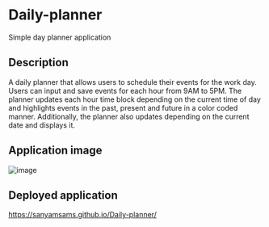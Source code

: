 # Daily-planner
Simple day planner application

## Description
A daily planner that allows users to schedule their events for the work day. Users can input and save events for each hour from 9AM to 5PM. The planner updates each hour time block depending on the current time of day and highlights events in the past, present and future in a color coded manner. Additionally, the planner also updates depending on the current date and displays it.

## Application image
![image](https://github.com/SanyamSamS/Daily-planner/assets/144437895/aee5f9c3-9db0-4d4c-a1d8-6a3e8754b174)

## Deployed application 
https://sanyamsams.github.io/Daily-planner/
